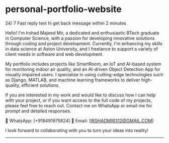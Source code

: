 # personal-portfolio-website
24/ 7 Fast reply text hi get back message within 2 minutes


Hello! I'm Irshad Majeed Mir, a dedicated and enthusiastic BTech graduate in Computer Science, with a passion for developing innovative solutions through coding and project development. Currently, I'm enhancing my skills in data science at Aston University, and I freelance to support a variety of client needs in software and web development.

My portfolio includes projects like SmartRoom, an IoT and AI-based system for monitoring indoor air quality, and an AI-driven Object Detection App for visually impaired users. I specialize in using cutting-edge technologies such as Django, MATLAB, and machine learning frameworks to deliver high-quality, efficient solutions.

If you are interested in my work and would like to discuss how I can help with your project, or if you want access to the full code of my projects, please feel free to reach out. Contact me on WhatsApp or email me for prompt and detailed responses.

📱 WhatsApp: [+918491975824]
📧 Email: [IRSHADMIR312@GMAIL.COM]

I look forward to collaborating with you to turn your ideas into reality!

--- 


